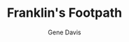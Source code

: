 ---
title: "Franklin's Footpath"
year: "1972"
subtitle: "Gene Davis"
displayImg: "img/covers/Franklin's Footpath, 1972, Gene Davis.jpg"
isArtworkInfo: 1
url: "https://www.wikiart.org/en/Search/Franklin's Footpath%20Gene Davis"
newTab: 1
---
